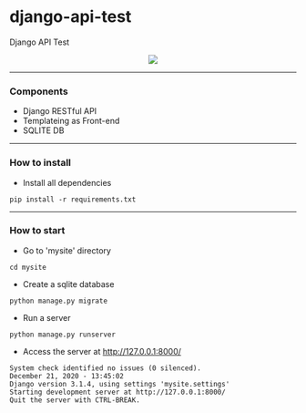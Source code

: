 # django-api-test
Django API Test

<p align="center">
  <img src="https://i.ibb.co/VVGvvQv/django-api-test-index.jpg">
</p>

---

### Components

* Django RESTful API
* Templateing as Front-end
* SQLITE DB

---

### How to install

* Install all dependencies
```console
pip install -r requirements.txt
```

---

### How to start

* Go to 'mysite' directory
```console
cd mysite
```

* Create a sqlite database
```console
python manage.py migrate
```

* Run a server
```console
python manage.py runserver
```

* Access the server at http://127.0.0.1:8000/
```console
System check identified no issues (0 silenced).
December 21, 2020 - 13:45:02
Django version 3.1.4, using settings 'mysite.settings'
Starting development server at http://127.0.0.1:8000/
Quit the server with CTRL-BREAK.
```
